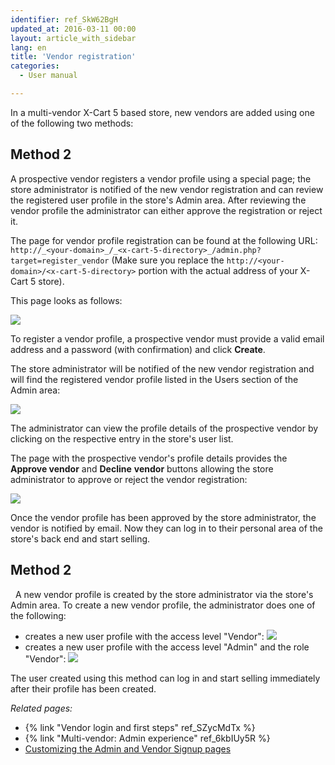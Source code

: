 ```yaml
---
identifier: ref_SkW62BgH
updated_at: 2016-03-11 00:00
layout: article_with_sidebar
lang: en
title: 'Vendor registration'
categories:
  - User manual

---
```


In a multi-vendor X-Cart 5 based store, new vendors are added using one of the following two methods:

## Method 2 

A prospective vendor registers a vendor profile using a special page; the store administrator is notified of the new vendor registration and can review the registered user profile in the store's Admin area. After reviewing the vendor profile the administrator can either approve the registration or reject it.

The page for vendor profile registration can be found at the following URL: 
`http://_<your-domain>_/_<x-cart-5-directory>_/admin.php?target=register_vendor`
(Make sure you replace the `http://<your-domain>/<x-cart-5-directory>` portion with the actual address of your X-Cart 5 store).

This page looks as follows:

**![]({{site.baseurl}}/attachments/8749143/8716877.png?effects=drop-shadow)**

To register a vendor profile, a prospective vendor must provide a valid email address and a password (with confirmation) and click **Create**.

The store administrator will be notified of the new vendor registration and will find the registered vendor profile listed in the Users section of the Admin area:

![]({{site.baseurl}}/attachments/8749143/8716878.png?effects=drop-shadow)

The administrator can view the profile details of the prospective vendor by clicking on the respective entry in the store's user list.

The page with the prospective vendor's profile details provides the **Approve vendor** and **Decline** **vendor** buttons allowing the store administrator to approve or reject the vendor registration:

![]({{site.baseurl}}/attachments/8749143/8716879.png?effects=drop-shadow)

Once the vendor profile has been approved by the store administrator, the vendor is notified by email. Now they can log in to their personal area of the store's back end and start selling. 

## Method 2
 
A new vendor profile is created by the store administrator via the store's Admin area.
To create a new vendor profile, the administrator does one of the following: 

*   creates a new user profile with the access level "Vendor":
    ![]({{site.baseurl}}/attachments/8749143/8719604.png?effects=drop-shadow)
*   creates a new user profile with the access level "Admin" and the role "Vendor":
    ![]({{site.baseurl}}/attachments/8749143/8716890.png?effects=drop-shadow)

The user created using this method can log in and start selling immediately after their profile has been created.

_Related pages:_

*   {% link "Vendor login and first steps" ref_SZycMdTx %}
*   {% link "Multi-vendor: Admin experience" ref_6kbIUy5R %}
*   [Customizing the Admin and Vendor Signup pages](http://devs.x-cart.com/en/design_changes/customizing_the_admin_and_vendor_signup_pages.html)
